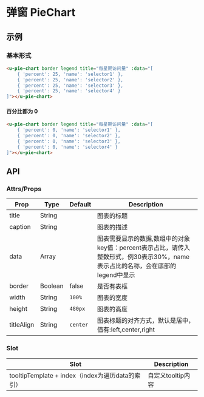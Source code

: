 # 弹窗 PieChart

## 示例
### 基本形式

``` html
<u-pie-chart border legend title="每星期访问量" :data="[
    { 'percent': 25, 'name': 'selector1' }, 
    { 'percent': 25, 'name': 'selector2' }, 
    { 'percent': 25, 'name': 'selector3' }, 
    { 'percent': 25, 'name': 'selector4' }
]"></u-pie-chart>
```

#### 百分比都为 0
``` html
<u-pie-chart border legend title="每星期访问量" :data="[
    { 'percent': 0, 'name': 'selector1' }, 
    { 'percent': 0, 'name': 'selector2' }, 
    { 'percent': 0, 'name': 'selector3' }, 
    { 'percent': 0, 'name': 'selector4' }
]"></u-pie-chart>
```

## API

### Attrs/Props

| Prop | Type | Default | Description |
| --------- | ---- | ------- | ----------- |
| title | String |  | 图表的标题 |
| caption | String |  | 图表的描述 |
| data | Array |  | 图表需要显示的数据,数组中的对象key值：percent表示占比，请传入整数形式，例30表示30%，name表示占比的名称，会在底部的legend中显示 |
| border | Boolean | false | 是否有表框 |
| width | String | `100%` | 图表的宽度 |
| height | String | `480px` | 图表的高度 |
| titleAlign | String | `center` | 图表标题的对齐方式，默认是居中，值有:left,center,right |

### Slot

| Slot | Description |
| ---- | ----------- |
| tooltipTemplate + index（index为遍历data的索引） | 自定义tooltip内容 |